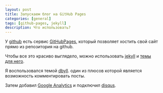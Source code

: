 ```yaml
---
layout: post
title: Запускаем блог на GitHub Pages
categories: [general]
tags: [github-pages, jekyll]
description: Что использовать?
---
```


У [github](https://github.com/) есть сервис [GitHubPages](https://pages.github.com/), который позволяет хостить свой сайт прямо из репозитория на github.

Чтобы все это красиво выглядело, можно использовать [jekyll](https://jekyllrb.com/) и [темы для него](https://jekyllthemes.io).

Я воспользовался темой [dbyll](https://jekyllthemes.io/theme/dbyll). один из плюсов которой является возможность комментировать посты.

Затем добавил [Google Analytics](https://analytics.google.com) и подключил [disqus](https://disqus.com/).